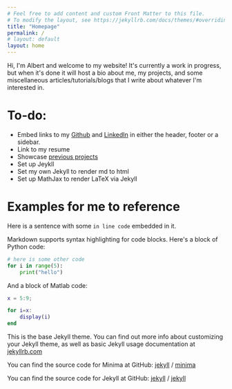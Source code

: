```yaml
---
# Feel free to add content and custom Front Matter to this file.
# To modify the layout, see https://jekyllrb.com/docs/themes/#overriding-theme-defaults
title: "Homepage"
permalink: /
# layout: default
layout: home
---
```

<!-- 
---

--- -->


Hi, I'm Albert and welcome to my website! It's currently a work in progress, but when it's done it will host a bio about me, my projects, and some miscellaneous articles/tutorials/blogs that I write about whatever I'm interested in.

# To-do:
- Embed links to my [Github](https://github.com/abhchow) and [LinkedIn](https://www.linkedin.com/in/abhchow/) in either the header, footer or a sidebar.
- Link to my resume
- Showcase [previous projects](https://www.youtube.com/@DrumsofWar)
- Set up Jeykll
- Set my own Jekyll to render md to html
- Set up MathJax to render LaTeX via Jekyll

# Examples for me to reference

Here is a sentence with some `in line code` embedded in it.

Markdown supports syntax highlighting for code blocks. Here's a block of Python code:
```python
# here is some other code
for i in range(5):
    print("hello")
```

And a block of Matlab code:
```matlab
x = 5:9;

for i=x:
    display(i)
end
```


This is the base Jekyll theme. You can find out more info about customizing your Jekyll theme, as well as basic Jekyll usage documentation at [jekyllrb.com](https://jekyllrb.com/)

You can find the source code for Minima at GitHub:
[jekyll][jekyll-organization] /
[minima](https://github.com/jekyll/minima)

You can find the source code for Jekyll at GitHub:
[jekyll][jekyll-organization] /
[jekyll](https://github.com/jekyll/jekyll)


[jekyll-organization]: https://github.com/jekyll
